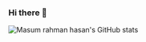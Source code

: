### Hi there 👋
![Masum rahman hasan's GitHub stats](https://github-readme-stats.vercel.app/api?username=Masumrahmanhasan&show=reviews,discussions_started,discussions_answered,prs_merged,prs_merged_percentage)

<!--
**Masumrahmanhasan/Masumrahmanhasan** is a ✨ _special_ ✨ repository because its `README.md` (this file) appears on your GitHub profile.

Here are some ideas to get you started:

- 🔭 I’m currently working on ...
- 🌱 I’m currently learning ...
- 👯 I’m looking to collaborate on ...
- 🤔 I’m looking for help with ...
- 💬 Ask me about ...
- 📫 How to reach me: ...
- 😄 Pronouns: ...
- ⚡ Fun fact: ...
-->
